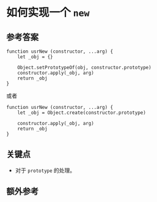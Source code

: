 # 如何实现一个 `new`

## 参考答案

```es6
function usrNew (constructor, ...arg) {
    let _obj = {}

    Object.setPrototypeOf(obj, constructor.prototype)
    constructor.apply(_obj, arg)
    return _obj
}
```

或者

```es6
function usrNew (constructor, ...arg) {
    let _obj = Object.create(constructor.prototype)

    constructor.apply(_obj, arg)
    return _obj
}
```

## 关键点

* 对于 `prototype` 的处理。

## 额外参考

<!-- tags: (javascript) -->

<!-- expertise: (0) -->
